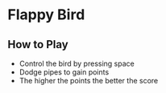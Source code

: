 # Flappy Bird

## How to Play
* Control the bird by pressing space
* Dodge pipes to gain points
* The higher the points the better the score
